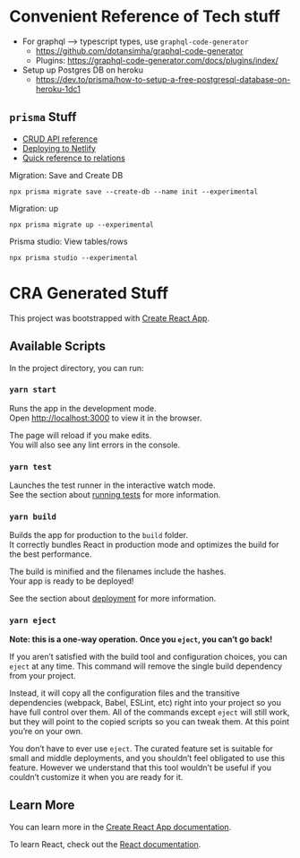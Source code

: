 # Convenient Reference of Tech stuff

- For graphql --> typescript types, use `graphql-code-generator`
    - https://github.com/dotansimha/graphql-code-generator
    - Plugins: https://graphql-code-generator.com/docs/plugins/index/
- Setup up Postgres DB on heroku
    - https://dev.to/prisma/how-to-setup-a-free-postgresql-database-on-heroku-1dc1

## `prisma` Stuff

- [CRUD API reference](https://www.prisma.io/docs/reference/tools-and-interfaces/prisma-client/crud)
- [Deploying to Netlify](https://www.prisma.io/docs/guides/deployment/deploying-to-netlify)
- [Quick reference to relations](https://www.prisma.io/docs/reference/tools-and-interfaces/prisma-schema/relations)


Migration: Save and Create DB

```
npx prisma migrate save --create-db --name init --experimental
```

Migration: up

```
npx prisma migrate up --experimental
```

Prisma studio: View tables/rows

```
npx prisma studio --experimental
```

# CRA Generated Stuff

This project was bootstrapped with [Create React App](https://github.com/facebook/create-react-app).

## Available Scripts

In the project directory, you can run:

### `yarn start`

Runs the app in the development mode.<br />
Open [http://localhost:3000](http://localhost:3000) to view it in the browser.

The page will reload if you make edits.<br />
You will also see any lint errors in the console.

### `yarn test`

Launches the test runner in the interactive watch mode.<br />
See the section about [running tests](https://facebook.github.io/create-react-app/docs/running-tests) for more information.

### `yarn build`

Builds the app for production to the `build` folder.<br />
It correctly bundles React in production mode and optimizes the build for the best performance.

The build is minified and the filenames include the hashes.<br />
Your app is ready to be deployed!

See the section about [deployment](https://facebook.github.io/create-react-app/docs/deployment) for more information.

### `yarn eject`

**Note: this is a one-way operation. Once you `eject`, you can’t go back!**

If you aren’t satisfied with the build tool and configuration choices, you can `eject` at any time. This command will remove the single build dependency from your project.

Instead, it will copy all the configuration files and the transitive dependencies (webpack, Babel, ESLint, etc) right into your project so you have full control over them. All of the commands except `eject` will still work, but they will point to the copied scripts so you can tweak them. At this point you’re on your own.

You don’t have to ever use `eject`. The curated feature set is suitable for small and middle deployments, and you shouldn’t feel obligated to use this feature. However we understand that this tool wouldn’t be useful if you couldn’t customize it when you are ready for it.

## Learn More

You can learn more in the [Create React App documentation](https://facebook.github.io/create-react-app/docs/getting-started).

To learn React, check out the [React documentation](https://reactjs.org/).
